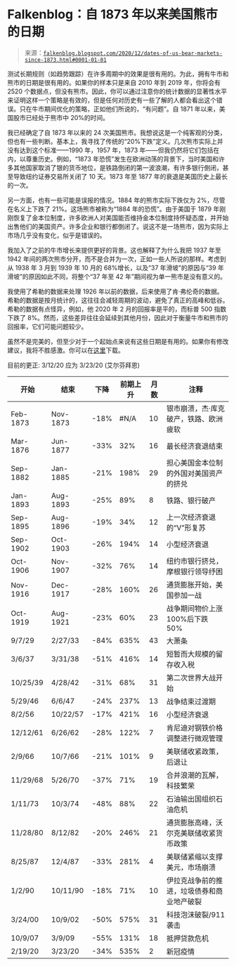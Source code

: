 <!--yml

分类：未分类

日期：2024 年 05 月 12 日 19:57:39

-->

# Falkenblog：自 1873 年以来美国熊市的日期

> 来源：[`falkenblog.blogspot.com/2020/12/dates-of-us-bear-markets-since-1873.html#0001-01-01`](http://falkenblog.blogspot.com/2020/12/dates-of-us-bear-markets-since-1873.html#0001-01-01)

测试长期规则（如趋势跟踪）在许多周期中的效果是很有用的。为此，拥有牛市和熊市的日期是很有用的。如果你的样本只是来自 2010 年到 2019 年，你将会有 2520 个数据点，但没有熊市。因此，你可以通过注意你的统计数据的显著性水平来证明这样一个策略是有效的，但是任何对历史有一些了解的人都会看出这个错误。只在牛市期间优化的策略，正如他们所说的，“有问题”。自 1871 年以来，美国股市已经处于熊市中 20%的时间。

我已经确定了自 1873 年以来的 24 次美国熊市。我想说这是一个纯客观的分类，但也有一些判断。基本上，我寻找了传统的“20%下跌”定义。几次熊市实际上并没有达到这个标准——1990 年，1957 年，1873 年——但我仍然将它们包括在内，以尊重历史。例如，“1873 年恐慌”发生在欧洲动荡的背景下，当时美国和许多其他国家取消了银的货币地位，是铁路倒闭的第一波浪潮，有许多银行倒闭，甚至导致纽约证券交易所关闭了 10 天。1873 年至 1877 年的衰退是美国历史上最长的一次。

另一方面，也有一些可能是误报的情况。1884 年的熊市实际下跌仅为 2%，尽管在名义上下跌了 21%。这场熊市被称为“1884 年的恐慌”。由于美国于 1879 年刚刚恢复了金本位制度，许多欧洲人对美国能否维持金本位制度持怀疑态度，并开始出售他们的美国资产。许多企业和银行都倒闭了。说这不是一场熊市，因为实际上市场几乎没有变化，似乎是错误的。

我加入了之前的牛市增长来提供更好的背景。这也解释了为什么我把 1937 年至 1942 年间的两次熊市分开，而不是合并为一次，正如一些人所说的那样。考虑到从 1938 年 3 月到 1939 年 10 月的 68%增长，以及“37 年滑坡”的原因与“39 年滑坡”的原因如此不同，将整个“37 年至 42 年”期间视为单一熊市是没有意义的。

我使用了希勒的数据来处理 1926 年以前的数据，后来使用了肯·弗伦奇的数据。希勒的数据是按月统计的，这往往会减轻周期的波动，避免了真正的高峰和低谷。希勒的数据有点怪异，例如，他 2020 年 2 月的回报率是平的，而标普 500 指数下跌了 8%。然而，这些差异往往会延续到其他月份，因此对于衡量牛市和熊市的回报率，它们可能问题较少。

虽然不是完美的，但至少对于一个起始点来说有这些日期是有用的。如果你有修改建议，我将不胜感激。你可以在[这里](https://www.dropbox.com/scl/fi/ap13r4ppb9vw9cy6otevk/USBearMarketDates.xlsx?dl=0&rlkey=1qba5xfz7wetz7sv7tumnlnjc)下载。 

目前的更正: 3/12/20 应为 3/23/20 (艾尔芬拜恩)

| 开始 | 结束 | 下降 | 前期上升 | 月数 | 注释 |
| --- | --- | --- | --- | --- | --- |
| Feb-1873 | Nov-1873 | -18% | #N/A | 10 | 银市崩溃，杰·库克破产，铁路、欧洲疲软 |
| Mar-1876 | Jun-1877 | -33% | 32% | 16 | 最长经济衰退结束 |
| Sep-1882 | Jan-1885 | -21% | 198% | 29 | 担心美国金本位制的外国对美国资产的挤兑 |
| Jan-1893 | Aug-1893 | -25% | 89% | 8 | 铁路、银行破产 |
| Sep-1895 | Aug-1896 | -19% | 34% | 12 | 上一次经济衰退的“V”形复苏 |
| Sep-1902 | Oct-1903 | -26% | 194% | 14 | 小型经济衰退 |
| Oct-1906 | Nov-1907 | -32% | 76% | 14 | 纽约市银行挤兑，摩根银行领导纾困 |
| Nov-1916 | Dec-1917 | -28% | 160% | 26 | 通货膨胀开始，美国参加一战 |
| Oct-1919 | Aug-1921 | -23% | 60% | 23 | 战争期间物价上涨 100%后下跌 50% |
| 9/7/29 | 2/27/33 | -84% | 635% | 43 | 大萧条 |
| 3/6/37 | 3/31/38 | -51% | 416% | 14 | 短暂而大规模的留存收入税 |
| 10/25/39 | 4/28/42 | -31% | 68% | 31 | 第二次世界大战开始 |
| 5/29/46 | 6/6/47 | -24% | 237% | 13 | 战争结束过渡期 |
| 8/2/56 | 10/22/57 | -17% | 421% | 16 | 小型经济衰退 |
| 12/12/61 | 6/26/62 | -28% | 122% | 7 | 肯尼迪对钢铁价格调整进行微观管理 |
| 2/9/66 | 10/7/66 | -21% | 101% | 9 | 美联储收紧政策，后退让 |
| 11/29/68 | 5/26/70 | -37% | 71% | 19 | 合并浪潮的瓦解，科技繁荣 |
| 1/11/73 | 10/3/74 | -48% | 88% | 22 | 石油输出国组织石油危机 |
| 11/28/80 | 8/12/82 | -20% | 246% | 21 | 通货膨胀高峰，沃尔克美联储收紧货币政策 |
| 8/25/87 | 12/4/87 | -33% | 281% | 4 | 美联储紧缩以支撑美元，市场崩溃 |
| 1/2/90 | 10/11/90 | -18% | 71% | 10 | 伊拉克战争前的推进，垃圾债券和商业地产破裂 |
| 3/24/00 | 10/9/02 | -50% | 575% | 31 | 科技泡沫破裂/911 袭击 |
| 10/9/07 | 3/9/09 | -55% | 131% | 18 | 抵押贷款危机 |
| 2/19/20 | 3/23/20 | -34% | 535% | 2 | 新冠疫情 |
